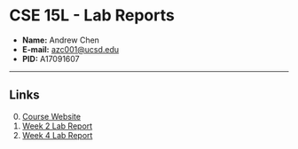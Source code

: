 # CSE 15L - Lab Reports
* **Name:** Andrew Chen
* **E-mail:** azc001@ucsd.edu
* **PID:** A17091607

---

## Links
0. [Course Website](https://ucsd-cse15l-w22.github.io/)
1. [Week 2 Lab Report](https://azc001.github.io/cse15l-lab-report/lab-report-1-week-2.html) 
2. [Week 4 Lab Report](https://azc001.github.io/cse15l-lab-report/lab-report-2-week-4.html)
